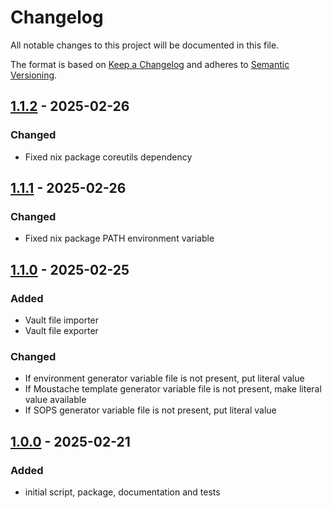<!-- markdownlint-disable MD024 -->

# Changelog

All notable changes to this project will be documented in this file.

The format is based on [Keep a Changelog](https://keepachangelog.com/en/1.0.0/)
and adheres to [Semantic Versioning](https://semver.org/).

## [1.1.2] - 2025-02-26

### Changed

- Fixed nix package coreutils dependency

## [1.1.1] - 2025-02-26

### Changed

- Fixed nix package PATH environment variable

## [1.1.0] - 2025-02-25

### Added

- Vault file importer
- Vault file exporter

### Changed

- If environment generator variable file is not present, put literal value
- If Moustache template generator variable file is not present, make literal
  value available
- If SOPS generator variable file is not present, put literal value

## [1.0.0] - 2025-02-21

### Added

- initial script, package, documentation and tests

[1.1.2]: https://github.com/altibiz/rumor/compare/1.1.1...1.1.2
[1.1.1]: https://github.com/altibiz/rumor/compare/1.1.0...1.1.1
[1.1.0]: https://github.com/altibiz/rumor/compare/1.0.0...1.1.0
[1.0.0]: https://github.com/altibiz/rumor/releases/tag/1.0.0
